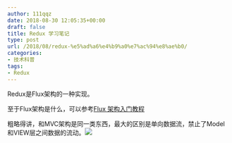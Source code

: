 ```yaml
---
author: 111qqz
date: 2018-08-30 12:05:35+00:00
draft: false
title: Redux 学习笔记
type: post
url: /2018/08/redux-%e5%ad%a6%e4%b9%a0%e7%ac%94%e8%ae%b0/
categories:
- 技术科普
tags:
- Redux
---
```


Redux是Flux架构的一种实现。

至于Flux架构是什么，可以参考[Flux 架构入门教程](http://www.ruanyifeng.com/blog/2016/01/flux.html)

粗略得讲，和MVC架构是同一类东西，最大的区别是单向数据流，禁止了Model和VIEW层之间数据的流动。![](http://www.ruanyifeng.com/blogimg/asset/2016/bg2016011503.png)



